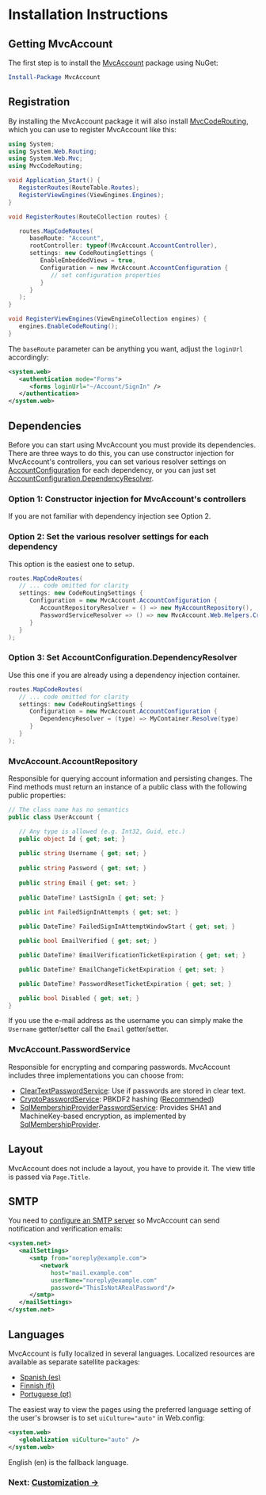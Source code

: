 ﻿Installation Instructions
=========================

Getting MvcAccount
------------------
The first step is to install the [MvcAccount](http://www.nuget.org/packages/MvcAccount) package using NuGet:

```powershell
Install-Package MvcAccount
```

Registration
------------
By installing the MvcAccount package it will also install [MvcCodeRouting](http://mvccoderouting.codeplex.com/), which you can use to register MvcAccount like this:

```csharp
using System;
using System.Web.Routing;
using System.Web.Mvc;
using MvcCodeRouting;

void Application_Start() {
   RegisterRoutes(RouteTable.Routes);
   RegisterViewEngines(ViewEngines.Engines);
}

void RegisterRoutes(RouteCollection routes) {

   routes.MapCodeRoutes(
      baseRoute: "Account",
      rootController: typeof(MvcAccount.AccountController),
      settings: new CodeRoutingSettings {
         EnableEmbeddedViews = true,
         Configuration = new MvcAccount.AccountConfiguration {
            // set configuration properties
         }
      }
   );
}

void RegisterViewEngines(ViewEngineCollection engines) {
   engines.EnableCodeRouting();
}
```

The `baseRoute` parameter can be anything you want, adjust the `loginUrl` accordingly:

```xml
<system.web>
   <authentication mode="Forms">
      <forms loginUrl="~/Account/SignIn" />
   </authentication>
</system.web>
```

Dependencies
------------
Before you can start using MvcAccount you must provide its dependencies. There are three ways to do this, you can use constructor injection for MvcAccount's controllers, you can set various resolver settings on [AccountConfiguration](api/MvcAccount/AccountConfiguration/README.md#properties) for each dependency, or you can just set [AccountConfiguration.DependencyResolver](api/MvcAccount/AccountConfiguration/DependencyResolver.md).

### Option 1: Constructor injection for MvcAccount's controllers
If you are not familiar with dependency injection see Option 2.

### Option 2: Set the various resolver settings for each dependency
This option is the easiest one to setup.

```csharp
routes.MapCodeRoutes(
   // ... code omitted for clarity
   settings: new CodeRoutingSettings {
      Configuration = new MvcAccount.AccountConfiguration {
         AccountRepositoryResolver = () => new MyAccountRepository(),
         PasswordServiceResolver => () => new MvcAccount.Web.Helpers.CryptoPasswordService()
      }
   }
);
```

### Option 3: Set AccountConfiguration.DependencyResolver
Use this one if you are already using a dependency injection container.

```csharp
routes.MapCodeRoutes(
   // ... code omitted for clarity
   settings: new CodeRoutingSettings {
      Configuration = new MvcAccount.AccountConfiguration {
         DependencyResolver = (type) => MyContainer.Resolve(type)
      }
   }
);
```

### MvcAccount.AccountRepository
Responsible for querying account information and persisting changes. The Find methods must return an instance of a public class with the following public properties:

```csharp
// The class name has no semantics
public class UserAccount {

   // Any type is allowed (e.g. Int32, Guid, etc.)
   public object Id { get; set; } 
   
   public string Username { get; set; }
   
   public string Password { get; set; }
   
   public string Email { get; set; }
   
   public DateTime? LastSignIn { get; set; }
   
   public int FailedSignInAttempts { get; set; }

   public DateTime? FailedSignInAttemptWindowStart { get; set; }

   public bool EmailVerified { get; set; }

   public DateTime? EmailVerificationTicketExpiration { get; set; }

   public DateTime? EmailChangeTicketExpiration { get; set; }

   public DateTime? PasswordResetTicketExpiration { get; set; }

   public bool Disabled { get; set; }
}
```

If you use the e-mail address as the username you can simply make the `Username` getter/setter call the `Email` getter/setter.

### MvcAccount.PasswordService
Responsible for encrypting and comparing passwords. MvcAccount includes three implementations you can choose from:

- [ClearTextPasswordService](api/MvcAccount/ClearTextPasswordService/README.md): Use if passwords are stored in clear text.
- [CryptoPasswordService](api/MvcAccount.Web.Helpers/CryptoPasswordService/README.md): PBKDF2 hashing ([Recommended](http://brockallen.com/2012/10/19/password-management-made-easy-in-asp-net-with-the-crypto-api/))
- [SqlMembershipProviderPasswordService](api/MvcAccount.Web.Security/SqlMembershipProviderPasswordService/README.md): Provides SHA1 and MachineKey-based encryption, as implemented by [SqlMembershipProvider](http://msdn.microsoft.com/library/system.web.security.sqlmembershipprovider).

Layout
------
MvcAccount does not include a layout, you have to provide it. The view title is passed via `Page.Title`.

SMTP
----
You need to [configure an SMTP server](http://msdn.microsoft.com/library/w355a94k) so MvcAccount can send notification and verification emails:

```xml
<system.net>
   <mailSettings>
      <smtp from="noreply@example.com">
         <network 
            host="mail.example.com" 
            userName="noreply@example.com" 
            password="ThisIsNotARealPassword"/>
      </smtp>
   </mailSettings>
</system.net>
```

Languages
---------
MvcAccount is fully localized in several languages. Localized resources are available as separate satellite packages:

- [Spanish (es)](http://www.nuget.org/packages/MvcAccount.es)
- [Finnish (fi)](http://www.nuget.org/packages/MvcAccount.fi)
- [Portuguese (pt)](http://www.nuget.org/packages/MvcAccount.pt)

The easiest way to view the pages using the preferred language setting of the user's browser is to set `uiCulture="auto"` in Web.config:

```xml
<system.web>
   <globalization uiCulture="auto" />
</system.web>
```

English (en) is the fallback language.

### Next: [Customization →](Customization.md)
